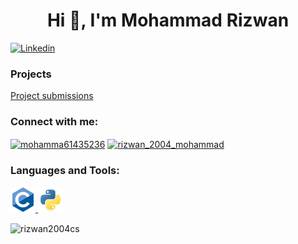 <h1 align="center">Hi 👋, I'm Mohammad Rizwan</h1>
<p align="left"> <a href="https://www.linkedin.com/in/mohammad-rizwan-cs" target="blank"><img src="https://img.shields.io/twitter/follow/mohamma61435236?logo=twitter&style=for-the-badge" alt="Linkedin" /></a> </p>
<h3 align="left">Projects</h3>
<a href="https://mohammadrizwancodsoft.netlify.app/">Project submissions</a>
<h3 align="left">Connect with me:</h3>
<p align="left">
<a href="https://twitter.com/mohamma61435236" target="blank"><img align="center" src="https://raw.githubusercontent.com/rahuldkjain/github-profile-readme-generator/master/src/images/icons/Social/twitter.svg" alt="mohamma61435236" height="30" width="40" /></a>
<a href="https://instagram.com/rizwan_2004_mohammad" target="blank"><img align="center" src="https://raw.githubusercontent.com/rahuldkjain/github-profile-readme-generator/master/src/images/icons/Social/instagram.svg" alt="rizwan_2004_mohammad" height="30" width="40" /></a>
</p>

<h3 align="left">Languages and Tools:</h3>
<p align="left"> <a href="https://www.cprogramming.com/" target="_blank" rel="noreferrer"> <img src="https://raw.githubusercontent.com/devicons/devicon/master/icons/c/c-original.svg" alt="c" width="40" height="40"/> </a> <a href="https://www.python.org" target="_blank" rel="noreferrer"> <img src="https://raw.githubusercontent.com/devicons/devicon/master/icons/python/python-original.svg" alt="python" width="40" height="40"/> </a> </p>

<p><img align="center" src="https://github-readme-stats.vercel.app/api/top-langs?username=rizwan2004cs&show_icons=true&locale=en&layout=compact" alt="rizwan2004cs" /></p>

